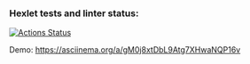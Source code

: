### Hexlet tests and linter status:
[![Actions Status](https://github.com/RockForr/frontend-project-46/actions/workflows/hexlet-check.yml/badge.svg)](https://github.com/RockForr/frontend-project-46/actions)

Demo:
https://asciinema.org/a/gM0j8xtDbL9Atg7XHwaNQP16v